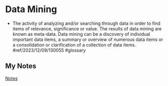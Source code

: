 # Data Mining
- The activity of analyzing and/or searching through data in order to find items of relevance, significance or value. The results of data mining are known as meta-data. Data mining can be a discovery of individual important data items, a summary or overview of numerous data items or a consolidation or clarification of a collection of data items. #ref/2023/12/09/130055 #glossary 
## My Notes
[Notes](mynotes/data-mining-notes.md)
